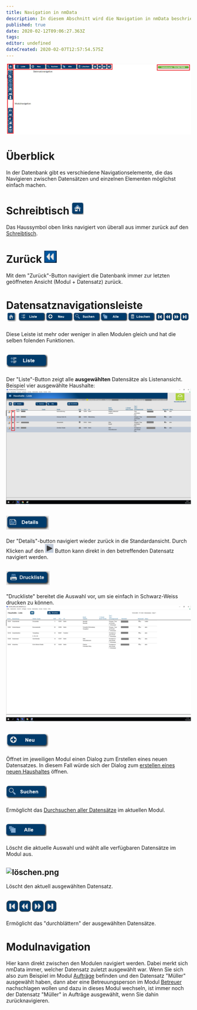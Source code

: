 ```yaml
---
title: Navigation in nmData
description: In diesem Abschnitt wird die Navigation in nmData beschrieben
published: true
date: 2020-02-12T09:06:27.363Z
tags: 
editor: undefined
dateCreated: 2020-02-07T12:57:54.575Z
---
```



![navalles.png](/files-navbar/navalles.png)
# Überblick
In der Datenbank gibt es verschiedene Navigationselemente, die das Navigieren zwischen Datensätzen und einzelnen Elementen möglichst einfach machen.
# Schreibtisch ![schreibtisch.png](/files-navbar/schreibtisch.png)
Das Haussymbol oben links navigiert von überall aus immer zurück auf den [Schreibtisch](/schreibtisch).
# Zurück ![zutück.png](/buttons/zutück.png)
Mit dem "Zurück"-Button navigiert die Datenbank immer zur letzten geöffneten Ansicht (Modul + Datensatz) zurück.
# Datensatznavigationsleiste ![navbar.png](/files-navbar/navbar.png)
Diese Leiste ist mehr oder weniger in allen Modulen gleich und hat die selben folenden Funktionen. 
## ![liste.png](/buttons/liste.png)
Der "Liste"-Button zeigt alle **ausgewählten** Datensätze als Listenansicht. 
Beispiel vier ausgewählte Haushalte:
![liste.png](/files-navbar/liste.png)
## ![details.png](/buttons/details.png)
Der "Details"-button navigiert wieder zurück in die Standardansicht. Durch Klicken auf den ![arrow.png](/files-navbar/arrow.png) Button kann direkt in den betreffenden Datensatz navigiert werden.
## ![druckliste.png](/buttons/druckliste.png)
"Druckliste" bereitet die Auswahl vor, um sie einfach in Schwarz-Weiss drucken zu können. 
![druckliste.png](/files-navbar/druckliste.png)
## ![neu.png](/buttons/neu.png)
Öffnet im jeweiligen Modul einen Dialog zum Erstellen eines neuen Datensatzes. In diesem Fall würde sich der Dialog zum [erstellen eines neuen Haushaltes](/haushalt-anlegen#neuer-haushalt-anlegen) öffnen.
## ![suchen.png](/files-navbar/suchen.png)
Ermöglicht das [Durchsuchen aller Datensätze](/suchen) im aktuellen Modul.
## ![alle.png](/files-navbar/alle.png)
Löscht die aktuelle Auswahl und wählt alle verfügbaren Datensätze im Modul aus.
## ![löschen.png](/files-navbar/löschen.png)
Löscht den aktuell ausgewählten Datensatz.
## ![navarrows.png](/navarrows.png)
Ermöglicht das "durchblättern" der ausgewählten Datensätze. 
# Modulnavigation
Hier kann direkt zwischen den Modulen navigiert werden. Dabei merkt sich nmData immer, welcher Datensatz zuletzt ausgewählt war. Wenn Sie sich also zum Beispiel im Modul [Aufträge](/auftraege) befinden und den Datensatz "Müller" ausgewählt haben, dann aber eine Betreuungsperson im Modul [Betreuer](/betreuer) nachschlagen wollen und dazu in dieses Modul wechseln, ist immer noch der Datensatz "Müller" in Aufträge ausgewählt, wenn Sie dahin zurücknavigieren.
